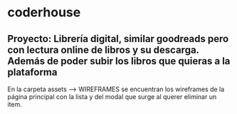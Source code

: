 # coderhouse 
## Proyecto: Librería digital, similar goodreads pero con lectura online de libros y su descarga. Además de poder subir los libros que quieras a la plataforma
En la carpeta assets --> WIREFRAMES se encuentran los wireframes de la página principal con la lista y del modal que surge al querer eliminar un item.
